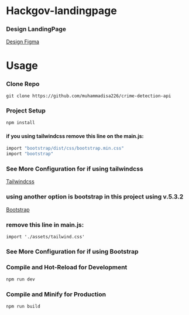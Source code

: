 # Hackgov-landingpage

### Design LandingPage

[Design Figma](#)

# Usage

### Clone Repo
`git clone https://github.com/muhammadisa226/crime-detection-api`

### Project Setup

```sh
npm install
```
#### if you using tailwindcss remove this line on the main.js:
```sh
import "bootstrap/dist/css/bootstrap.min.css"
import "bootstrap"
```

### See More Configuration for if using tailwindcss

[Tailwindcss]('https://tailwindcss.com/docs/guides/vite')


### using another option is bootstrap in this project using v.5.3.2
[Bootstrap]('https://getbootstrap.com/docs/5.3/getting-started/vite/#configure-vite')
### remove this line in main.js:
```import './assets/tailwind.css'```


### See More Configuration for if using Bootstrap
### Compile and Hot-Reload for Development

```sh
npm run dev
```

### Compile and Minify for Production

```sh
npm run build
```
